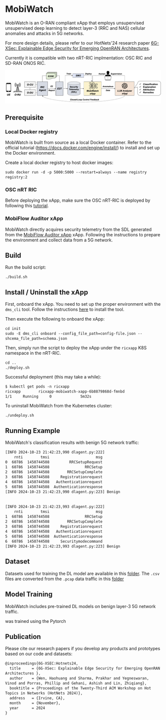 # MobiWatch

MobiWatch is an O-RAN compliant xApp that employs unsupervised unsupervised deep learning to detect layer-3 (RRC and NAS) cellular anomalies and attacks in 5G networks.

For more design details, please refer to our HotNets'24 research paper [6G-XSec: Explainable Edge Security for Emerging OpenRAN Architectures](). 

Currently it is compatible with two nRT-RIC implmentation: OSC RIC and SD-RAN ONOS RIC.

![alt text](./fig/sys.png)

## Prerequisite

### Local Docker registry

MobiWatch is built from source as a local Docker container. Refer to the official tutorial (https://docs.docker.com/engine/install/) to install and set up the Docker environment.

Create a local docker registry to host docker images: 

```
sudo docker run -d -p 5000:5000 --restart=always --name registry registry:2
```

### OSC nRT RIC

Before deploying the xApp, make sure the OSC nRT-RIC is deployed by following this [tutorial](https://github.com/5GSEC/5G-Spector/wiki/O%E2%80%90RAN-SC-RIC-Deployment-Guide#deploy-the-osc-near-rt-ric).


### MobiFlow Auditor xApp

MobiWatch directly acquires security telemetry from the SDL generated from the [MobiFlow Auditor xApp](https://github.com/5GSEC/MobiFlow-Auditor) xApp. Following the instructions to prepare the environment and collect data from a 5G network.


## Build

Run the build script:

```
./build.sh
```


## Install / Uninstall the xApp

First, onboard the xApp. You need to set up the proper environment with the `dms_cli` tool. Follow the instructions [here](https://github.com/5GSEC/5G-Spector/wiki/O%E2%80%90RAN-SC-RIC-Deployment-Guide) to install the tool. 

Then execute the following to onboard the xApp:

```
cd init
sudo -E dms_cli onboard --config_file_path=config-file.json --shcema_file_path=schema.json
```

Then, simply run the script to deploy the xApp under the `ricxapp` K8S namespace in the nRT-RIC.

```
cd ..
./deploy.sh
```

Successful deployment (this may take a while):

```
$ kubectl get pods -n ricxapp
ricxapp        ricxapp-mobiwatch-xapp-6b8879868d-fmnbd                      1/1     Running     0             5m32s
```


To uninstall MobiWatch from the Kubernetes cluster:

```
./undeploy.sh
```

## Running Example

MobiWatch's classification results with benign 5G network traffic:

```
[INFO 2024-10-23 21:42:23,990 dlagent.py:222]
    rnti        tmsi                     msg
0  60786  1450744508         RRCSetupRequest
1  60786  1450744508                RRCSetup
2  60786  1450744508        RRCSetupComplete
3  60786  1450744508     Registrationrequest
4  60786  1450744508   Authenticationrequest
5  60786  1450744508  Authenticationresponse
[INFO 2024-10-23 21:42:23,990 dlagent.py:223] Benign


[INFO 2024-10-23 21:42:23,993 dlagent.py:222]
    rnti        tmsi                     msg
1  60786  1450744508                RRCSetup
2  60786  1450744508        RRCSetupComplete
3  60786  1450744508     Registrationrequest
4  60786  1450744508   Authenticationrequest
5  60786  1450744508  Authenticationresponse
6  60786  1450744508     Securitymodecommand
[INFO 2024-10-23 21:42:23,993 dlagent.py:223] Benign
```


## Dataset

Datasets used for training the DL model are available in this [folder](./src/ai/autoencoder/data). The `.csv` files are converted from the `.pcap` data traffic in this [folder](./src/ai/autoencoder/data)

## Model Training

MobiWatch includes pre-trained DL models on benign layer-3 5G network traffic. 

was trained using the Pytorch


## Publication

Please cite our research papers if you develop any products and prototypes based on our code and datasets:

```
@inproceedings{6G-XSEC:Hotnets24,
  title     = {6G-XSec: Explainable Edge Security for Emerging OpenRAN Architectures },
  author    = {Wen, Haohuang and Sharma, Prakhar and Yegneswaran, Vinod and Porras, Phillip and Gehani, Ashish and Lin, Zhiqiang},
  booktitle = {Proceedings of the Twenty-Third ACM Workshop on Hot Topics in Networks (HotNets 2024)},
  address   = {Irvine, CA},
  month     = {November},
  year      = 2024
}
```